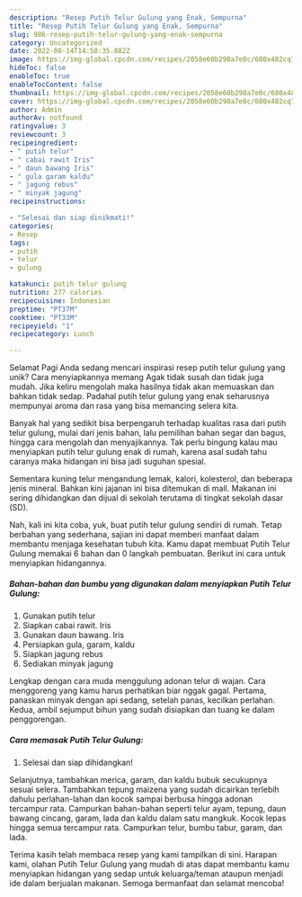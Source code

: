 ```yaml
---
description: "Resep Putih Telur Gulung yang Enak, Sempurna"
title: "Resep Putih Telur Gulung yang Enak, Sempurna"
slug: 986-resep-putih-telur-gulung-yang-enak-sempurna
category: Uncategorized
date: 2022-08-14T14:58:35.882Z
image: https://img-global.cpcdn.com/recipes/2058e60b298a7e0c/680x482cq70/putih-telur-gulung-foto-resep-utama.jpg
hideToc: false
enableToc: true
enableTocContent: false
thumbnail: https://img-global.cpcdn.com/recipes/2058e60b298a7e0c/680x482cq70/putih-telur-gulung-foto-resep-utama.jpg
cover: https://img-global.cpcdn.com/recipes/2058e60b298a7e0c/680x482cq70/putih-telur-gulung-foto-resep-utama.jpg
author: Admin
authorAv: notfound
ratingvalue: 3
reviewcount: 3
recipeingredient:
- " putih telur"
- " cabai rawit Iris"
- " daun bawang Iris"
- " gula garam kaldu"
- " jagung rebus"
- " minyak jagung"
recipeinstructions:

- "Selesai dan siap dinikmati!"
categories:
- Resep
tags:
- putih
- telur
- gulung

katakunci: putih telur gulung 
nutrition: 277 calories
recipecuisine: Indonesian
preptime: "PT37M"
cooktime: "PT33M"
recipeyield: "1"
recipecategory: Lunch

---
```



Selamat Pagi Anda sedang mencari inspirasi resep putih telur gulung yang unik? Cara menyiapkannya memang Agak tidak susah dan tidak juga mudah. Jika keliru mengolah maka hasilnya tidak akan memuaskan dan bahkan tidak sedap. Padahal putih telur gulung yang enak seharusnya mempunyai aroma dan rasa yang bisa memancing selera kita.


Banyak hal yang sedikit bisa berpengaruh terhadap kualitas rasa dari putih telur gulung, mulai dari jenis bahan, lalu pemilihan bahan segar dan bagus, hingga cara mengolah dan menyajikannya. Tak perlu bingung kalau mau menyiapkan putih telur gulung enak di rumah, karena asal sudah tahu caranya maka hidangan ini bisa jadi suguhan spesial.

Sementara kuning telur mengandung lemak, kalori, kolesterol, dan beberapa jenis mineral. Bahkan kini jajanan ini bisa ditemukan di mall. Makanan ini sering dihidangkan dan dijual di sekolah terutama di tingkat sekolah dasar (SD).


Nah, kali ini kita coba, yuk, buat putih telur gulung sendiri di rumah. Tetap berbahan yang sederhana, sajian ini dapat memberi manfaat dalam membantu menjaga kesehatan tubuh kita. Kamu dapat membuat Putih Telur Gulung memakai 6 bahan dan 0 langkah pembuatan. Berikut ini cara untuk menyiapkan hidangannya.

<!--inarticleads1-->

##### Bahan-bahan dan bumbu yang digunakan dalam menyiapkan Putih Telur Gulung:

1. Gunakan  putih telur
1. Siapkan  cabai rawit. Iris
1. Gunakan  daun bawang. Iris
1. Persiapkan  gula, garam, kaldu
1. Siapkan  jagung rebus
1. Sediakan  minyak jagung


Lengkap dengan cara muda menggulung adonan telur di wajan. Cara menggoreng yang kamu harus perhatikan biar nggak gagal. Pertama, panaskan minyak dengan api sedang, setelah panas, kecilkan perlahan. Kedua, ambil sejumput bihun yang sudah disiapkan dan tuang ke dalam penggorengan. 

<!--inarticleads2-->

##### Cara memasak Putih Telur Gulung:


1. Selesai dan siap dihidangkan!

Selanjutnya, tambahkan merica, garam, dan kaldu bubuk secukupnya sesuai selera. Tambahkan tepung maizena yang sudah dicairkan terlebih dahulu perlahan-lahan dan kocok sampai berbusa hingga adonan tercampur rata. Campurkan bahan-bahan seperti telur ayam, tepung, daun bawang cincang, garam, lada dan kaldu dalam satu mangkuk. Kocok lepas hingga semua tercampur rata. Campurkan telur, bumbu tabur, garam, dan lada. 

Terima kasih telah membaca resep yang kami tampilkan di sini. Harapan kami, olahan Putih Telur Gulung yang mudah di atas dapat membantu kamu menyiapkan hidangan yang sedap untuk keluarga/teman ataupun menjadi ide dalam berjualan makanan. Semoga bermanfaat dan selamat mencoba!
